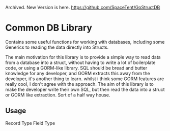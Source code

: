 Archived.  New Version is here.  https://github.com/SpaceTent/GoStructDB

# Common DB Library

Contains some useful functions for working with databases, including some Generics to reading the data directly into Structs. 

The main motivation for this library is to provide a simple way to read data from a database into a struct, without having to write a lot of boilerplate code, or using a GORM-like library. SQL should be bread and butter knowledge for any developer, and GORM extracts this away from the developer, it's another thing to learn. whilst i think some GORM features are really cool, I don't agree with the approach.  The aim of this library is to make the developer write their own SQL, but then read the data into a struct or GORM like extraction. Sort of a half way house.

## Usage

Record Type
Field Type



